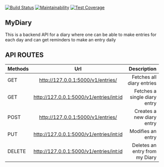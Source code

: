 
[![Build Status](https://travis-ci.org/michael-basweti/michael-basweti.github.io.svg?branch=dev-trial)](https://travis-ci.org/michael-basweti/michael-basweti.github.io)
[![Maintainability](https://api.codeclimate.com/v1/badges/a99a88d28ad37a79dbf6/maintainability)](https://codeclimate.com/github/codeclimate/codeclimate/maintainability)
[![Test Coverage](https://api.codeclimate.com/v1/badges/a99a88d28ad37a79dbf6/test_coverage)](https://codeclimate.com/github/codeclimate/codeclimate/test_coverage)

## MyDiary
This is a backend API for a diary where one can be able to make entries for each day and can get reminders to make an entry daily

## API ROUTES

| Methods        | Url          | Description |
| ------------- |:-------------:| -----:|
| GET     | http://127.0.0.1:5000/v1/entries/          |  Fetches all diary entries |          
| GET     | http://127.0.0.1:5000/v1/entries/<int:id>  |  Fetches a single diary entry    |
| POST    | http://127.0.0.1:5000/v1/entries/          |  Creates a new diary entry       |
| PUT     | http://127.0.0.1:5000/v1/entries/<int:id>  |   Modifies an entry              |
| DELETE  | http://127.0.0.1:5000/v1/entries/<int:id>  |   Deletes an entry from my Diary |
